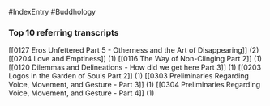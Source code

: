 #IndexEntry #Buddhology

### Top 10 referring transcripts
[[0127 Eros Unfettered Part 5 - Otherness and the Art of Disappearing]] (2)
[[0204 Love and Emptiness]] (1)
[[0116 The Way of Non-Clinging Part 2]] (1)
[[0120 Dilemmas and Delineations - How did we get here Part 3]] (1)
[[0203 Logos in the Garden of Souls Part 2]] (1)
[[0303 Preliminaries Regarding Voice, Movement, and Gesture - Part 3]] (1)
[[0304 Preliminaries Regarding Voice, Movement, and Gesture - Part 4]] (1)

